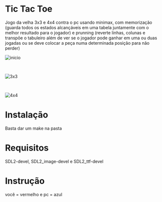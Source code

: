 # Tic Tac Toe

Jogo da velha 3x3 e 4x4 contra o pc usando minimax, com memorização (guarda todos os estados alcançáveis em uma tabela juntamente com o melhor resultado para o jogador) e prunning (reverte linhas, colunas e transpõe o tabuleiro além de ver se o jogador pode ganhar em uma ou duas jogadas ou se deve colocar a peça numa determinada posição para não perder)

![inicio](https://github.com/ThiagoFBastos/tic_tae_toe/blob/main/data/start.png)

<br>

![3x3](https://github.com/ThiagoFBastos/tic_tae_toe/blob/main/data/3x3.png)

<br>

![4x4](https://github.com/ThiagoFBastos/tic_tae_toe/blob/main/data/4x4.png) <br>

# Instalação
Basta dar um make na pasta

# Requisitos
  SDL2-devel, SDL2_image-devel e SDL2_ttf-devel

# Instrução
  você = vermelho e pc = azul
